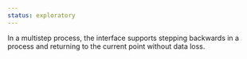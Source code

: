 ```yaml
---
status: exploratory
---
```


In a multistep process, the interface supports stepping backwards in a process and returning to the current point without data loss.
